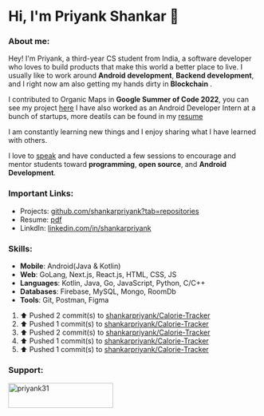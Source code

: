 # Hi, I'm Priyank Shankar 👋

###  About me:
Hey! I'm Priyank, a third-year CS student from India, a software developer who loves to build products that make this world a better place to live.
I usually like to work around **Android development**, **Backend development**, and I right now am also getting my hands dirty in **Blockchain** .

I contributed to Organic Maps in **Google Summer of Code 2022**, you can see my project [here](https://summerofcode.withgoogle.com/archive/2022/projects/51VM0qGG)
I have also worked as an Android Developer Intern at a bunch of startups, more deatils can be found in my [resume](https://drive.google.com/file/d/1DlZ7ASVB2bUs4wTOIzImeXHosKFTak8C/view?usp=sharing)

I am constantly learning new things and I enjoy sharing what I have learned with others.

I love to [speak](https://www.youtube.com/playlist?list=PLO1T_D7d5Vy8F7LS9p8w9X6o5wkt0lN_T) and have conducted a few sessions to encourage and mentor students toward **programming**, **open source**, and **Android Development**.

### Important Links:

- Projects: [github.com/shankarpriyank?tab=repositories](https://github.com/shankarpriyank?tab=repositories)
- Resume: [pdf](https://drive.google.com/file/d/1DlZ7ASVB2bUs4wTOIzImeXHosKFTak8C/view?usp=sharing)
- LinkdIn: [linkedin.com/in/shankarpriyank](https://www.linkedin.com/in/shankarpriyank)

### Skills:

- **Mobile**: Android(Java & Kotlin)
- **Web**: GoLang, Next.js, React.js, HTML, CSS, JS
- **Languages**: Kotlin, Java, Go, JavaScript, Python, C/C++
- **Databases**: Firebase, MySQL, Mongo, RoomDb
- **Tools**: Git, Postman, Figma

<!--RECENT_ACTIVITY:start-->
1. ⬆️ Pushed 2 commit(s) to [shankarpriyank/Calorie-Tracker](https://github.com/shankarpriyank/Calorie-Tracker)<br>
2. ⬆️ Pushed 1 commit(s) to [shankarpriyank/Calorie-Tracker](https://github.com/shankarpriyank/Calorie-Tracker)<br>
3. ⬆️ Pushed 2 commit(s) to [shankarpriyank/Calorie-Tracker](https://github.com/shankarpriyank/Calorie-Tracker)<br>
4. ⬆️ Pushed 1 commit(s) to [shankarpriyank/Calorie-Tracker](https://github.com/shankarpriyank/Calorie-Tracker)<br>
5. ⬆️ Pushed 1 commit(s) to [shankarpriyank/Calorie-Tracker](https://github.com/shankarpriyank/Calorie-Tracker)<br>
<!--RECENT_ACTIVITY:end-->

  
<h3 align="left">Support:</h3>
<p><a href="https://www.buymeacoffee.com/priyank31"> <img align="left" src="https://cdn.buymeacoffee.com/buttons/v2/default-yellow.png" height="50" width="210" alt="priyank31" /></a></p><br><br>

